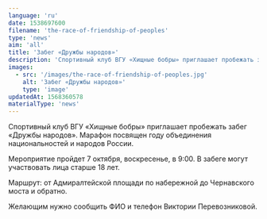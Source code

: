 ```yaml
---
language: 'ru'
date: 1538697600
filename: 'the-race-of-friendship-of-peoples'
type: 'news'
aim: 'all'
title: 'Забег «Дружбы народов»'
description: 'Спортивный клуб ВГУ «Хищные бобры» приглашает пробежать забег «Дружбы народов».'
images:
  - src: '/images/the-race-of-friendship-of-peoples.jpg'
    alt: 'Забег «Дружбы народов»'
    type: 'image'
updatedAt: 1568360578
materialType: 'news'
---
```

Спортивный клуб ВГУ «Хищные бобры» приглашает пробежать забег «Дружбы народов». Марафон посвящен году объединения национальностей и народов России.

Мероприятие пройдет 7 октября, воскресенье, в 9:00. В забеге могут участвовать лица старше 18 лет.

Маршрут: от Адмиралтейской площади по набережной до Чернавского моста и обратно.

Желающим нужно сообщить ФИО и телефон Виктории Перевозниковой.

